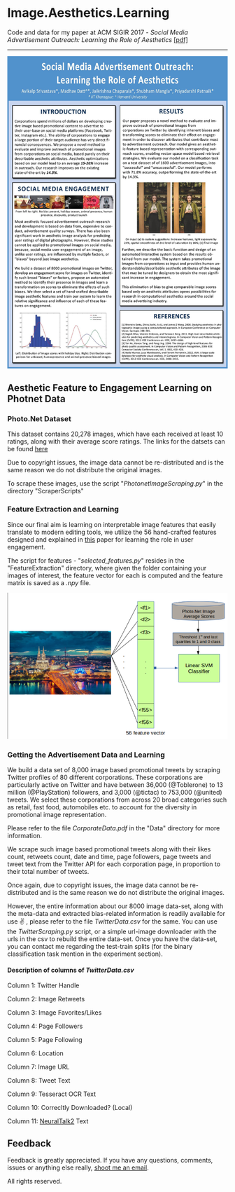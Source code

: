 # Image.Aesthetics.Learning

Code and data for my paper at ACM SIGIR 2017 - *Social Media Advertisement Outreach: Learning the Role of Aesthetics* [[pdf]](https://arxiv.org/abs/1705.02146)
***

![](./SIGIR2017_Poster.jpg)

## Aesthetic Feature to Engagement Learning on Photnet Data

### Photo.Net Dataset

This dataset contains 20,278 images, which have each received at least 10 ratings, along with their average score ratings. 
The links for the datsets can be found [here](http://ritendra.weebly.com/aesthetics-datasets.html)

Due to copyright issues, the image data cannot be re-distributed and is the same reason we do not distribute the original images.

To scrape these images, use the script "*PhotonetImageScraping.py*" in the directory "ScraperScripts"

### Feature Extraction and Learning

Since our final aim is learning on interpretable image features that easily translate to modern editing tools, we utilize the 56 hand-crafted features designed and explained in [this](http://infolab.stanford.edu/~wangz/project/imsearch/Aesthetics/ECCV06/datta.pdf) paper for learning the role in user engagement.

The script for features - "*selected_features.py*" resides in the "FeatureExtraction" directory, where given the folder containing your images of interest, the feature vector for each is computed and the feature matrix is saved as a *.npy* file.

![](./images/sigir1.png)


### Getting the Advertisement Data and Learning

We build a data set of 8,000 image based promotional tweets by scraping Twitter profiles of 80 different corporations. These corporations are particularly active on Twitter and have between 36,000 (@Toblerone) to 13 million (@PlayStation) followers, and 3,000 (@tictac) to 753,000 (@united) tweets. We select these corporations from across 20 broad categories such as retail, fast food, automobiles etc. to account for the diversity in promotional image representation.

Please refer to the file *CorporateData.pdf* in the "Data" directory for more information.


We scrape such image based promotional tweets along with their likes count, retweets count, date and time, page followers, page tweets and tweet text from the Twitter API for each corporation page, in proportion to their total number of tweets.

Once again, due to copyright issues, the image data cannot be re-distributed and is the same reason we do not distribute the original images.

However, the entire information about our 8000 image data-set, along with the meta-data and extracted bias-related information is readily available for use :v: , please refer to the file *TwitterData.csv* for the same. You can use the *TwitterScraping.py* script, or a simple url-image downloader with the urls in the csv to rebuild the entire data-set. Once you have the data-set, you can contact me regarding the test-train splits (for the binary classification task mention in the experiment section).

#### Description of columns of *TwitterData.csv*

Column 1: Twitter Handle

Column 2: Image Retweets

Column 3: Image Favorites/Likes

Column 4: Page Followers

Column 5: Page Following

Column 6: Location

Column 7: Image URL

Column 8: Tweet Text

Column 9: Tesseract OCR Text

Column 10: Correcltly Downloaded? (Local)

Column 11: [NeuralTalk2](https://github.com/karpathy/neuraltalk2) Text


## Feedback
Feedback is greatly appreciated. If you have any questions, comments, issues or anything else really, [shoot me an email](mailto:avikalp22@iitkgp.ac.in).

All rights reserved.

